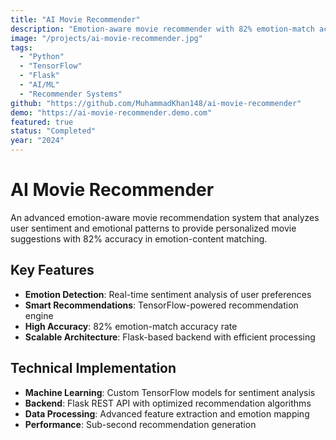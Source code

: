 ```yaml
---
title: "AI Movie Recommender"
description: "Emotion-aware movie recommender with 82% emotion-match accuracy. Uses TensorFlow and Flask for intelligent content suggestions."
image: "/projects/ai-movie-recommender.jpg"
tags: 
  - "Python"
  - "TensorFlow"
  - "Flask"
  - "AI/ML"
  - "Recommender Systems"
github: "https://github.com/MuhammadKhan148/ai-movie-recommender"
demo: "https://ai-movie-recommender.demo.com"
featured: true
status: "Completed"
year: "2024"
---
```


# AI Movie Recommender

An advanced emotion-aware movie recommendation system that analyzes user sentiment and emotional patterns to provide personalized movie suggestions with 82% accuracy in emotion-content matching.

## Key Features

- **Emotion Detection**: Real-time sentiment analysis of user preferences
- **Smart Recommendations**: TensorFlow-powered recommendation engine
- **High Accuracy**: 82% emotion-match accuracy rate
- **Scalable Architecture**: Flask-based backend with efficient processing

## Technical Implementation

- **Machine Learning**: Custom TensorFlow models for sentiment analysis
- **Backend**: Flask REST API with optimized recommendation algorithms
- **Data Processing**: Advanced feature extraction and emotion mapping
- **Performance**: Sub-second recommendation generation 